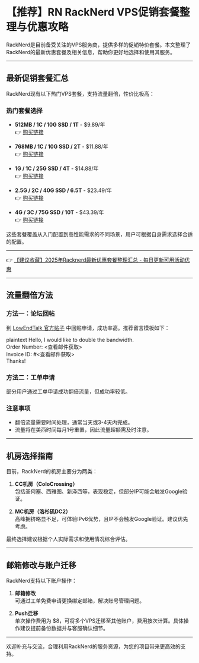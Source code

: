 # 【推荐】RN RackNerd VPS促销套餐整理与优惠攻略

RackNerd是目前备受关注的VPS服务商，提供多样的促销特价套餐。本文整理了RackNerd的最新优惠套餐及相关信息，帮助你更好地选择和使用其服务。

---

## 最新促销套餐汇总

RackNerd现有以下热门VPS套餐，支持流量翻倍，性价比极高：

### 热门套餐选择
- **512MB / 1C / 10G SSD / 1T** - $9.89/年  
👉 [购买链接](https://bit.ly/Rack_Nerd)

- **768MB / 1C / 10G SSD / 2T** - $11.88/年  
👉 [购买链接](https://bit.ly/Rack_Nerd)

- **1G / 1C / 25G SSD / 4T** - $14.88/年  
👉 [购买链接](https://bit.ly/Rack_Nerd)

- **2.5G / 2C / 40G SSD / 6.5T** - $23.49/年  
👉 [购买链接](https://bit.ly/Rack_Nerd)

- **4G / 3C / 75G SSD / 10T** - $43.39/年  
👉 [购买链接](https://bit.ly/Rack_Nerd)

这些套餐覆盖从入门配置到高性能需求的不同场景，用户可根据自身需求选择合适的配置。

---

👉 [【建议收藏】2025年Racknerd最新优惠套餐整理汇总 - 每日更新可用活动优惠](https://bit.ly/Rack_Nerd)

---

## 流量翻倍方法

### 方法一：论坛回帖
到 [LowEndTalk 官方贴子](https://lowendtalk.com/discussion/178275/its-over-heres-this-dont-forget/p1) 中回贴申请，成功率高。推荐留言模板如下：

plaintext
Hello, I would like to double the bandwidth.  
Order Number: <查看邮件获取>  
Invoice ID: #<查看邮件获取>  
Thanks!


### 方法二：工单申请
部分用户通过工单申请成功翻倍流量，但成功率较低。

### 注意事项
- 翻倍流量需要时间处理，通常当天或3-4天内完成。
- 流量将在美西时间每月1号重置，因此流量超额需及时注意。

---

## 机房选择指南

目前，RackNerd的机房主要分为两类：

1. **CC机房（ColoCrossing）**  
   包括圣何塞、西雅图、新泽西等，表现稳定，但部分IP可能会触发Google验证。

2. **MC机房（洛杉矶DC2）**  
   高峰拥挤略显不足，可体验IPv6优势，且IP不会触发Google验证。建议优先考虑。

最终选择建议根据个人实际需求和使用情况综合评估。

---

## 邮箱修改与账户迁移

RackNerd支持以下账户操作：

1. **邮箱修改**  
   可通过工单免费申请更换绑定邮箱，解决账号管理问题。

2. **Push迁移**  
   单次操作费用为 $8，可将多个VPS迁移至其他账户，费用按次计算。具体操作建议提前备份数据并与客服确认细节。

---

欢迎补充与交流，合理利用RackNerd的服务资源，为您的项目带来更高效的支持。